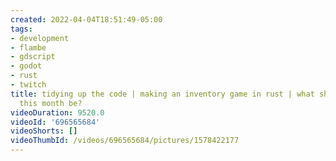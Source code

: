 ```yaml
---
created: 2022-04-04T18:51:49-05:00
tags:
- development
- flambe
- gdscript
- godot
- rust
- twitch
title: tidying up the code | making an inventory game in rust | what should my goal
  this month be?
videoDuration: 9520.0
videoId: '696565684'
videoShorts: []
videoThumbId: /videos/696565684/pictures/1578422177
---
```

